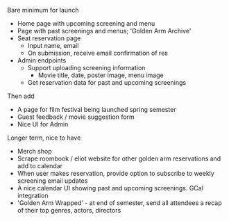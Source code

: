 Bare minimum for launch
- Home page with upcoming screening and menu
- Page with past screenings and menus; 'Golden Arm Archive'
- Seat reservation page
    - Input name, email
    - On submission, receive email confirmation of res
- Admin endpoints
    - Support uploading screening information
        - Movie title, date, poster image, menu image
    - Get reservation data for past and upcoming screenings

Then add
- A page for film festival being launched spring semester
- Guest feedback / movie suggestion form
- Nice UI for Admin

Longer term, nice to have
- Merch shop
- Scrape roombook / eliot website for other golden arm reservations and add to calendar
- When user makes reservation, provide option to subscribe to weekly screening email updates
- A nice calendar UI showing past and upcoming screenings. GCal integration
- 'Golden Arm Wrapped' - at end of semester, send all attendees a recap of their top genres, actors, directors
